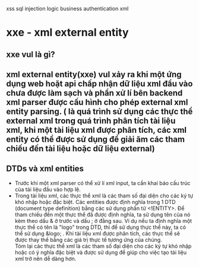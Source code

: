 xss sql injection logic business authentication xml 

# xxe - xml external entity

## xxe vul là gì?

## xml external entity(xxe) vul xảy ra khi một ứng dụng web hoặt api chấp nhận dữ liệu xml đầu vào chưa được làm sạch và phần xử lí bên backend xml parser được cấu hình cho phép external xml entity parsing. ( là quá trình sử dụng các thực thể external xml trong quá trình phân tích tài liệu xml, khi một tài liệu xml được phân tích, các xml entity có thể được sử dụng để giải ãm các tham chiếu đến tài liệu hoặc dữ liệu external)
## DTDs và xml entities

- Trước khi một xml parser có thể xử lí xml input, ta cần khai báo cấu trúc của tài liệu đầu vào hợp lệ. 
- Trong tài liệu xml, các thực thể xml là các tham số đại diện cho các ký tự khó nhập hoặc đặc biệt. Các entities được định nghĩa trong 1 DTD (document type definition) bằng các sử dụng phần tử <!ENTITY>. Để tham chiếu đến một thực thể đã được định nghĩa, ta sử dụng tên của nó kèm theo dấu & ở trước và dấu ; ở đằng sau. Ví dụ nếu ta định nghĩa một thực thể có tên là "logo" trong DTD, thì để sử dụng thực thể này, ta có thể sử dụng &logo; . Khi tài liệu xml được phân tích, các thực thể sẽ được thay thế bằng các giá trị thực tế tương ứng của chúng.  
Tóm lại các thực thể xml là các tham số đại diện cho các ký tự khó nhập hoặc có ý nghĩa đặc biệt và được sử dụng để giúp cho việc tạo tài liệu xml trở nên dễ dàng hơn.





